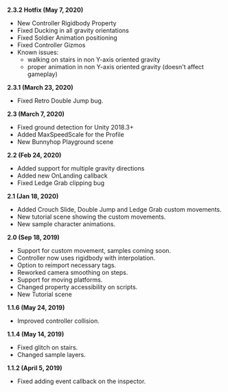 <b>2.3.2 Hotfix (May 7, 2020)</b>
- New Controller Rigidbody Property
- Fixed Ducking in all gravity orientations
- Fixed Soldier Animation positioning
- Fixed Controller Gizmos
- Known issues:
  - walking on stairs in non Y-axis oriented gravity
  - proper animation in non Y-axis oriented gravity (doesn't affect gameplay)

<b>2.3.1 (March 23, 2020)</b>
- Fixed Retro Double Jump bug.

<b>2.3 (March 7, 2020)</b>
- Fixed ground detection for Unity 2018.3+
- Added MaxSpeedScale for the Profile
- New Bunnyhop Playground scene

<b>2.2 (Feb 24, 2020)</b>
- Added support for multiple gravity directions
- Added new OnLanding callback
- Fixed Ledge Grab clipping bug

<b>2.1 (Jan 18, 2020)</b>
- Added Crouch Slide, Double Jump and Ledge Grab custom movements.
- New tutorial scene showing the custom movements.
- New sample character animations.

<b>2.0 (Sep 18, 2019)</b>
- Support for custom movement, samples coming soon.
- Controller now uses rigidbody with interpolation.
- Option to reimport necessary tags.
- Reworked camera smoothing on steps.
- Support for moving platforms.
- Changed property accessibility on scripts.
- New Tutorial scene

<b>1.1.6 (May 24, 2019)</b>
- Improved controller collision.

<b>1.1.4 (May 14, 2019)</b>
- Fixed glitch on stairs.
- Changed sample layers.

<b>1.1.2 (April 5, 2019)</b>
- Fixed adding event callback on the inspector.